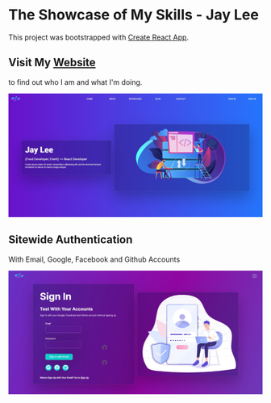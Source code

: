 # The Showcase of My Skills - Jay Lee

This project was bootstrapped with [Create React App](https://github.com/facebook/create-react-app).

## Visit My [Website](https://jaylee.io/) 
to find out who I am and what I'm doing.

![](src/assets/Screenshot_2022-04-24.jpg)


## Sitewide Authentication 
With Email, Google, Facebook and Github Accounts

![](src/assets/Github_Authentication.jpg)


